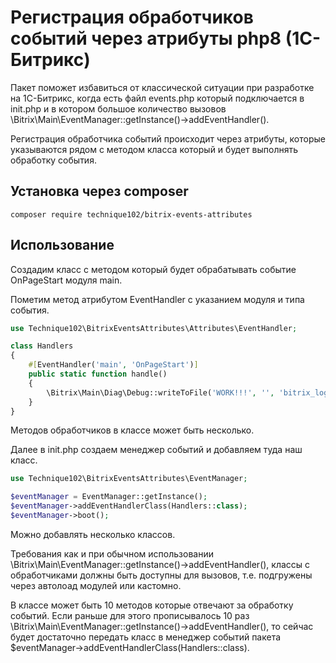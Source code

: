 # Регистрация обработчиков событий через атрибуты php8 (1С-Битрикс) #

Пакет поможет избавиться от классической ситуации при разработке на 1С-Битрикс,
когда есть файл events.php который подключается в init.php
и в котором большое количество вызовов \Bitrix\Main\EventManager::getInstance()->addEventHandler().

Регистрация обработчика событий происходит через атрибуты,
которые указываются рядом с методом класса который и будет выполнять обработку события.

Установка через composer
-------------------------
```
composer require technique102/bitrix-events-attributes
```

Использование
-------------------------
Создадим класс с методом который будет обрабатывать событие OnPageStart модуля main.

Пометим метод атрибутом EventHandler с указанием модуля и типа события.

``` php
use Technique102\BitrixEventsAttributes\Attributes\EventHandler;

class Handlers
{
    #[EventHandler('main', 'OnPageStart')]
    public static function handle()
    {
        \Bitrix\Main\Diag\Debug::writeToFile('WORK!!!', '', 'bitrix_log.txt');
    }
}
```
Методов обработчиков в классе может быть несколько.

Далее в init.php создаем менеджер событий и добавляем туда наш класс.

``` php
use Technique102\BitrixEventsAttributes\EventManager;

$eventManager = EventManager::getInstance();
$eventManager->addEventHandlerClass(Handlers::class);
$eventManager->boot();
```
Можно добавлять несколько классов.

Требования как и при обычном использовании \Bitrix\Main\EventManager::getInstance()->addEventHandler(),
классы с обработчиками должны быть доступны для вызовов, т.е. подгружены через автолоад модулей или кастомно.

В классе может быть 10 методов которые отвечают за обработку событий.
Если раньше для этого прописывалось 10 раз \Bitrix\Main\EventManager::getInstance()->addEventHandler(),
то сейчас будет достаточно передать класс в менеджер событий пакета $eventManager->addEventHandlerClass(Handlers::class).
